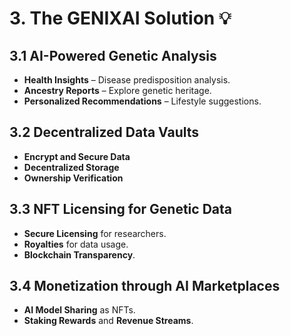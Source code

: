 # 3. The GENIXAI Solution 💡

## 3.1 AI-Powered Genetic Analysis  
- **Health Insights** – Disease predisposition analysis.  
- **Ancestry Reports** – Explore genetic heritage.  
- **Personalized Recommendations** – Lifestyle suggestions.

## 3.2 Decentralized Data Vaults  
- **Encrypt and Secure Data**  
- **Decentralized Storage**  
- **Ownership Verification**

## 3.3 NFT Licensing for Genetic Data  
- **Secure Licensing** for researchers.  
- **Royalties** for data usage.  
- **Blockchain Transparency**.

## 3.4 Monetization through AI Marketplaces  
- **AI Model Sharing** as NFTs.  
- **Staking Rewards** and **Revenue Streams**.
